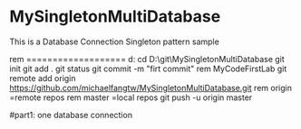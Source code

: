 # MySingletonMultiDatabase
This is a Database Connection Singleton pattern sample <br>

rem ===================
d:
cd D:\git\MySingletonMultiDatabase
git init
git add .
git status
git commit -m "firt commit"
rem MyCodeFirstLab
git remote add origin https://github.com/michaelfangtw/MySingletonMultiDatabase.git
rem origin =remote repos
rem master =local repos
git push -u origin master


#part1: one database connection <br>







